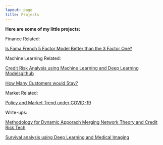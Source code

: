 ```yaml
---
layout: page
title: Projects
---
```


<p>
<strong>Here are some of my little projects:</strong>
<p>
Finance Related:
<p>
<a href="/5630">Is Fama French 5 Factor Model Better than the 3 Factor One?</a>
<p>
Machine Learning Related:
<p>
<a href="/RMSC4112">Credit Risk Analysis using Machine Learning and Deep Learning Models</a><a href="https://github.com/yf254/4112-Project">github</a>
<p>
<a href="/How_Many_Customers_would_Stay_">How Many Customers would Stay?</a>
<p>
Market Related:
<p>
<a href="/Policy and Market Trend under COVID-19">Policy and Market Trend under COVID-19</a>
<p>
Write-ups:
<p>
<a href="/Merging_Network">Methodology for Dynamic Apporach Merging Network Theory and Credit Risk Tech</a>
<p>
<a href="/Survival_using_DL_with_Medical_Imaging">Survival analysis using Deep Learning and Medical Imaging</a>
<p>


